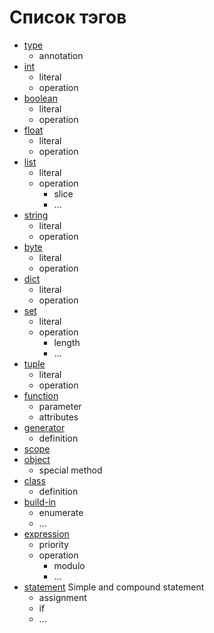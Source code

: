 # Список тэгов

- [type](type.md)
    - annotation
- [int](int.md)
    - literal
    - operation
- [boolean](boolean.md)
    - literal
    - operation
- [float](float.md)
    - literal
    - operation
- [list](list.md)
    - literal
    - operation
        - slice
        - ...
- [string](string.md)
    - literal
    - operation
- [byte](byte.md)
    - literal
    - operation
- [dict](dict.md)
    - literal
    - operation
- [set](set.md)
    - literal
    - operation
        - length
        - ...
- [tuple](tuple.md)
    - literal
    - operation
- [function](function.md)
    - parameter
    - attributes
- [generator](generator.md)
    - definition
- [scope](scope.md)
- [object](object.md)
    - special method
- [class](class.md)
    - definition
- [build-in](build-in.md)
    - enumerate
    - ...
- [expression](expression.md)
    - priority
    - operation
        - modulo
        - ...
- [statement](statement.md) Simple and compound statement
    - assignment
    - if
    - ...
